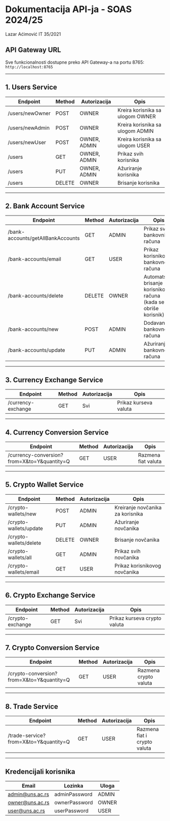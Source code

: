 # Dokumentacija API-ja - SOAS 2024/25
Lazar Aćimović IT 35/2021

## API Gateway URL
Sve funkcionalnosti dostupne preko API Gateway-a na portu 8765:  
`http://localhost:8765`

---

## 1. Users Service

| Endpoint | Method | Autorizacija | Opis |
|----------|--------|--------------|------|
| /users/newOwner | POST | OWNER | Kreira korisnika sa ulogom OWNER |
| /users/newAdmin | POST | OWNER | Kreira korisnika sa ulogom ADMIN |
| /users/newUser | POST | OWNER, ADMIN | Kreira korisnika sa ulogom USER |
| /users | GET | OWNER, ADMIN | Prikaz svih korisnika |
| /users | PUT | OWNER, ADMIN | Ažuriranje korisnika |
| /users | DELETE | OWNER | Brisanje korisnika |

---

## 2. Bank Account Service

| Endpoint | Method | Autorizacija | Opis |
|----------|--------|--------------|------|
| /bank-accounts/getAllBankAccounts | GET | ADMIN | Prikaz svih bankovnih računa |
| /bank-accounts/email | GET | USER | Prikaz korisnikovog bankovnog računa |
| /bank-accounts/delete | DELETE | OWNER | Automatsko brisanje korisnikovog računa (kada se obriše korisnik) |
| /bank-accounts/new | POST | ADMIN | Dodavanje bankovnog računa |
| /bank-accounts/update | PUT | ADMIN | Ažuriranje bankovnog računa |

---

## 3. Currency Exchange Service

| Endpoint | Method | Autorizacija | Opis |
|----------|--------|--------------|------|
| /currency-exchange | GET | Svi | Prikaz kurseva valuta |

---

## 4. Currency Conversion Service

| Endpoint | Method | Autorizacija | Opis |
|----------|--------|--------------|------|
| /currency-conversion?from=X&to=Y&quantity=Q | GET | USER | Razmena fiat valuta |

---

## 5. Crypto Wallet Service

| Endpoint | Method | Autorizacija | Opis |
|----------|--------|--------------|------|
| /crypto-wallets/new | POST | ADMIN | Kreiranje novčanika za korisnika |
| /crypto-wallets/update | PUT | ADMIN | Ažuriranje novčanika |
| /crypto-wallets/delete | DELETE | OWNER | Brisanje novčanika |
| /crypto-wallets/all | GET | ADMIN | Prikaz svih novčanika |
| /crypto-wallets/email | GET | USER | Prikaz korisnikovog novčanika |

---

## 6. Crypto Exchange Service

| Endpoint | Method | Autorizacija | Opis |
|----------|--------|--------------|------|
| /crypto-exchange | GET | Svi | Prikaz kurseva crypto valuta |

---

## 7. Crypto Conversion Service

| Endpoint | Method | Autorizacija | Opis |
|----------|--------|--------------|------|
| /crypto-conversion?from=X&to=Y&quantity=Q | GET | USER | Razmena crypto valuta |

---

## 8. Trade Service

| Endpoint | Method | Autorizacija | Opis |
|----------|--------|--------------|------|
| /trade-service?from=X&to=Y&quantity=Q | GET | USER | Razmena fiat i crypto valuta |

---

## Kredencijali korisnika

| Email | Lozinka | Uloga |
|-------|---------|-------|
| admin@uns.ac.rs | adminPassword | ADMIN |
| owner@uns.ac.rs | ownerPassword | OWNER |
| user@uns.ac.rs | userPassword | USER |




